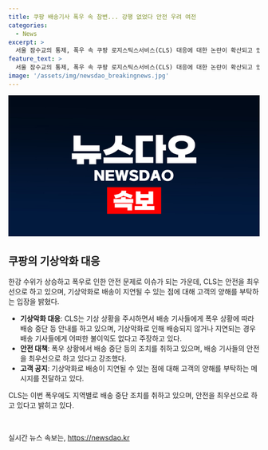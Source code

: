 ```yaml
---
title: 쿠팡 배송기사 폭우 속 참변... 강행 없었다 안전 우려 여전
categories:
  - News
excerpt: >
  서울 잠수교의 통제, 폭우 속 쿠팡 로지스틱스서비스(CLS) 대응에 대한 논란이 확산되고 있다. CLS는 언론의 주장에 반박하며 폭우 상황에 따라 적절한 대처를 하고 있다고 주장했지만, 사망 사고로부터 안전에 대한 우려가 높아지고 있다. 또한, 중앙재난안전대책본부장의 피해 예방과 인명구조에 대한 지시가 내려지고 있으며, 한강과 경기 지역의 홍수특보가 높아지면서 통제가 강화되고 있다. 현재, 사람들의 안전 우려가 커지고 있는 상황이다.
feature_text: >
  서울 잠수교의 통제, 폭우 속 쿠팡 로지스틱스서비스(CLS) 대응에 대한 논란이 확산되고 있다. CLS는 언론의 주장에 반박하며 폭우 상황에 따라 적절한 대처를 하고 있다고 주장했지만, 사망 사고로부터 안전에 대한 우려가 높아지고 있다. 또한, 중앙재난안전대책본부장의 피해 예방과 인명구조에 대한 지시가 내려지고 있으며, 한강과 경기 지역의 홍수특보가 높아지면서 통제가 강화되고 있다. 현재, 사람들의 안전 우려가 커지고 있는 상황이다.
image: '/assets/img/newsdao_breakingnews.jpg'
---
```


<p><img src="/assets/img/newsdao_breakingnews.jpg" alt="firstkoreanews 속보" /></p>

<h2 data-ke-size="size26">쿠팡의 기상악화 대응</h2>

<p>한강 수위가 상승하고 폭우로 인한 안전 문제로 이슈가 되는 가운데, CLS는 안전을 최우선으로 하고 있으며, 기상악화로 배송이 지연될 수 있는 점에 대해 고객의 양해를 부탁하는 입장을 밝혔다.</p>

<ul>
  <li><b>기상악화 대응</b>: CLS는 기상 상황을 주시하면서 배송 기사들에게 폭우 상황에 따라 배송 중단 등 안내를 하고 있으며, 기상악화로 인해 배송되지 않거나 지연되는 경우 배송 기사들에게 어떠한 불이익도 없다고 주장하고 있다.</li>
  <li><b>안전 대책</b>: 폭우 상황에서 배송 중단 등의 조치를 취하고 있으며, 배송 기사들의 안전을 최우선으로 하고 있다고 강조했다.</li>
  <li><b>고객 공지</b>: 기상악화로 배송이 지연될 수 있는 점에 대해 고객의 양해를 부탁하는 메시지를 전달하고 있다.</li>
</ul>

<p>CLS는 이번 폭우에도 지역별로 배송 중단 조치를 취하고 있으며, 안전을 최우선으로 하고 있다고 밝히고 있다.</p>

<p data-ke-size="size16">&nbsp;</p>
실시간 뉴스 속보는, <a href="https://newsdao.kr" rel="dofollow">https://newsdao.kr</a>


